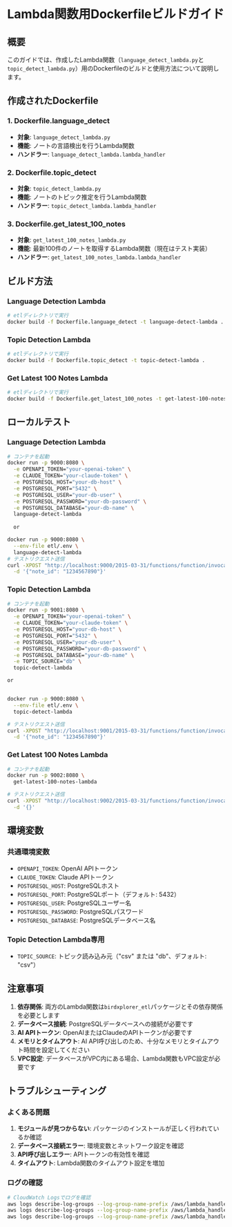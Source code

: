 # Lambda関数用Dockerfileビルドガイド

## 概要

このガイドでは、作成したLambda関数（`language_detect_lambda.py`と`topic_detect_lambda.py`）用のDockerfileのビルドと使用方法について説明します。

## 作成されたDockerfile

### 1. Dockerfile.language_detect
- **対象**: `language_detect_lambda.py`
- **機能**: ノートの言語検出を行うLambda関数
- **ハンドラー**: `language_detect_lambda.lambda_handler`

### 2. Dockerfile.topic_detect
- **対象**: `topic_detect_lambda.py`
- **機能**: ノートのトピック推定を行うLambda関数
- **ハンドラー**: `topic_detect_lambda.lambda_handler`

### 3. Dockerfile.get_latest_100_notes
- **対象**: `get_latest_100_notes_lambda.py`
- **機能**: 最新100件のノートを取得するLambda関数（現在はテスト実装）
- **ハンドラー**: `get_latest_100_notes_lambda.lambda_handler`

## ビルド方法

### Language Detection Lambda

```bash
# etlディレクトリで実行
docker build -f Dockerfile.language_detect -t language-detect-lambda .
```

### Topic Detection Lambda

```bash
# etlディレクトリで実行
docker build -f Dockerfile.topic_detect -t topic-detect-lambda .
```

### Get Latest 100 Notes Lambda

```bash
# etlディレクトリで実行
docker build -f Dockerfile.get_latest_100_notes -t get-latest-100-notes-lambda .
```

## ローカルテスト

### Language Detection Lambda

```bash
# コンテナを起動
docker run -p 9000:8080 \
  -e OPENAPI_TOKEN="your-openai-token" \
  -e CLAUDE_TOKEN="your-claude-token" \
  -e POSTGRESQL_HOST="your-db-host" \
  -e POSTGRESQL_PORT="5432" \
  -e POSTGRESQL_USER="your-db-user" \
  -e POSTGRESQL_PASSWORD="your-db-password" \
  -e POSTGRESQL_DATABASE="your-db-name" \
  language-detect-lambda
  
  or 

docker run -p 9000:8080 \
  --env-file etl/.env \
  language-detect-lambda
# テストリクエスト送信
curl -XPOST "http://localhost:9000/2015-03-31/functions/function/invocations" \
  -d '{"note_id": "1234567890"}'
```

### Topic Detection Lambda

```bash
# コンテナを起動
docker run -p 9001:8080 \
  -e OPENAPI_TOKEN="your-openai-token" \
  -e CLAUDE_TOKEN="your-claude-token" \
  -e POSTGRESQL_HOST="your-db-host" \
  -e POSTGRESQL_PORT="5432" \
  -e POSTGRESQL_USER="your-db-user" \
  -e POSTGRESQL_PASSWORD="your-db-password" \
  -e POSTGRESQL_DATABASE="your-db-name" \
  -e TOPIC_SOURCE="db" \
  topic-detect-lambda

or 


docker run -p 9000:8080 \
  --env-file etl/.env \
  topic-detect-lambda

# テストリクエスト送信
curl -XPOST "http://localhost:9001/2015-03-31/functions/function/invocations" \
  -d '{"note_id": "1234567890"}'
```

### Get Latest 100 Notes Lambda

```bash
# コンテナを起動
docker run -p 9002:8080 \
  get-latest-100-notes-lambda

# テストリクエスト送信
curl -XPOST "http://localhost:9002/2015-03-31/functions/function/invocations" \
  -d '{}'
```

## 環境変数

### 共通環境変数

- `OPENAPI_TOKEN`: OpenAI APIトークン
- `CLAUDE_TOKEN`: Claude APIトークン
- `POSTGRESQL_HOST`: PostgreSQLホスト
- `POSTGRESQL_PORT`: PostgreSQLポート（デフォルト: 5432）
- `POSTGRESQL_USER`: PostgreSQLユーザー名
- `POSTGRESQL_PASSWORD`: PostgreSQLパスワード
- `POSTGRESQL_DATABASE`: PostgreSQLデータベース名

### Topic Detection Lambda専用

- `TOPIC_SOURCE`: トピック読み込み元（"csv" または "db"、デフォルト: "csv"）

## 注意事項

1. **依存関係**: 両方のLambda関数は`birdxplorer_etl`パッケージとその依存関係を必要とします
2. **データベース接続**: PostgreSQLデータベースへの接続が必要です
3. **AI APIトークン**: OpenAIまたはClaudeのAPIトークンが必要です
4. **メモリとタイムアウト**: AI API呼び出しのため、十分なメモリとタイムアウト時間を設定してください
5. **VPC設定**: データベースがVPC内にある場合、Lambda関数もVPC設定が必要です

## トラブルシューティング

### よくある問題

1. **モジュールが見つからない**: パッケージのインストールが正しく行われているか確認
2. **データベース接続エラー**: 環境変数とネットワーク設定を確認
3. **API呼び出しエラー**: APIトークンの有効性を確認
4. **タイムアウト**: Lambda関数のタイムアウト設定を増加

### ログの確認

```bash
# CloudWatch Logsでログを確認
aws logs describe-log-groups --log-group-name-prefix /aws/lambda_handler/language-detect-lambda
aws logs describe-log-groups --log-group-name-prefix /aws/lambda_handler/topic-detect-lambda
aws logs describe-log-groups --log-group-name-prefix /aws/lambda_handler/get-latest-100-notes-lambda